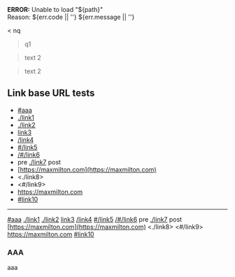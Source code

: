<div class="alert alert-danger">
  <strong>ERROR:</strong> Unable to load "${path}"
  <br/>Reason: ${err.code || ''} ${err.message || ''}
</div>

< nq

> q1

<blockquote
  class="bold"
>
  text 2
</blockquote>

<blockquote class="bold">
  text 2
</blockquote>

## Link base URL tests

- [#aaa](#aaa)
- [./link1](./link1)
- [./link2](./link2)
- [link3](link3)
- [/link4](/link4)
- [#/link5](#/link5)
- [/#/link6](/#/link6)
- pre [./link7](./link7) post
- [https://maxmilton.com](https://maxmilton.com)
- <./link8>
- <#/link9>
- <https://maxmilton.com>
- [#link10](#link10)

---

[#aaa](#aaa)
[./link1](./link1)
[./link2](./link2)
[link3](link3)
[/link4](/link4)
[#/link5](#/link5)
[/#/link6](/#/link6)
pre [./link7](./link7) post
[https://maxmilton.com](https://maxmilton.com)
<./link8>
<#/link9>
<https://maxmilton.com>
[#link10](#link10)

<h3 id="aaa">AAA</h3>

aaa
